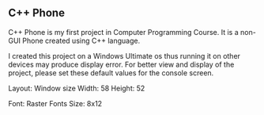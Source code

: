 ## C++ Phone

C++ Phone is my first project in Computer Programming Course. It is a non-GUI Phone created using C++ language.

I created this project on a Windows Ultimate os thus running it on other devices may produce display error.
For better view and display of the project, please set these default values for the console screen.

Layout: Window size
Width: 58
Height: 52

Font: Raster Fonts
Size: 8x12



